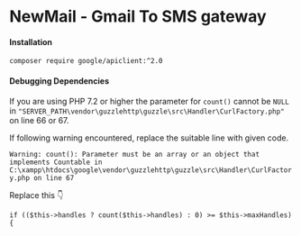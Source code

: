 # **NewMail - Gmail To SMS gateway**

#### Installation
```
composer require google/apiclient:^2.0
```

#### Debugging Dependencies

If you are using PHP 7.2 or higher the parameter for `count()` cannot be `NULL` in `"SERVER_PATH\vendor\guzzlehttp\guzzle\src\Handler\CurlFactory.php"` on line 66 or 67.

If following warning encountered, replace the suitable line with given code.

```Warning: count(): Parameter must be an array or an object that implements Countable in C:\xampp\htdocs\google\vendor\guzzlehttp\guzzle\src\Handler\CurlFactory.php on line 67```

Replace this 👇
```
if (($this->handles ? count($this->handles) : 0) >= $this->maxHandles) {
```